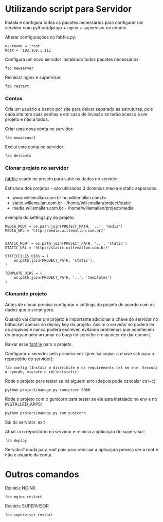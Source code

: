 Utilizando script para Servidor
=================

<p>Instala e configura todos os pacotes necessários para configurar um servidor com python/django + nginx + supervisor no ubuntu.</p>


Alterar configurações no fabfile.py:

    username = 'root'
    host = '192.168.1.111'


Configura um novo servidor instalando todos pacotes necessários:

    fab newserver

Reiniciar nginx e supervisor

    fab restart


<h3>Contas</h3>

<p>Cria um usuário e banco por site para deixar separado as estruturas, pois cada site tem suas senhas e em caso de invasão só terão acesso a um projeto e não a todos.</p>

Criar uma nova conta no servidor:

    fab newaccount


Exclui uma conta no servidor:

    fab delconta


<h3>Clonar projeto no servidor</h3>

<p><a href="https://github.com/willemallan/django-fab-server/blob/master/projeto/fabfile.py">fabfile</a> usado no projeto para subir os dados no servidor.</p>

<p>Estrutura dos projetos - são utilizados 3 domínios media e static separados.</p>

<ul>
    <li>www.willemallan.com.br ou willemallan.com.br</li>
    <li>static.willemallan.com.br - /home/willemallan/project/static</li>
    <li>media.willemallan.com.br - /home/willemallan/project/media</li>
</ul>

exemplo do settings.py do projeto:

    MEDIA_ROOT = os.path.join(PROJECT_PATH, '..', 'media')
    MEDIA_URL = 'http://media.willemallan.com.br/'


    STATIC_ROOT = os.path.join(PROJECT_PATH, '..', 'static')
    STATIC_URL = 'http://static.willemallan.com.br/'

    STATICFILES_DIRS = (
        os.path.join(PROJECT_PATH, 'static'),
    )

    TEMPLATE_DIRS = (
        os.path.join(PROJECT_PATH, '..', 'templates')
    )

<h3>Clonando projeto</h3>

<p>Antes de clonar precisa configurar o settings do projeto de acordo com os dados que o script gera.</p>
<p>Quando vai clonar um projeto é importante adicionar a chave do servidor no bitbucket apenas no deploy key do projeto. Assim o servidor só poderá ler os arquivos e nunca poderá escrever, evitando problemas que acontecem do programador arrumar os bugs do servidor e esquecer de dar commit.</p>

Baixar esse <a href="https://github.com/willemallan/django-fab-server/blob/master/projeto/fabfile.py">fabfile</a> para o projeto.


Configurar o servidor pela primeira vez (precisa copiar a chave ssh para o repositório do servidor):

    fab config (Instala o distribute e os requirements.txt no env. Executa o syncdb, migrate e collectstatic)


Rode o projeto para testar se há alguem erro (depois pode cancelar ctrl+c):

    python project/manage.py runserver 8060


Rode o projeto com o gunicorn para testar se ele esta instalado no env e no INSTALLED_APPS:

    python project/manage.py run_gunicorn


Sai do servidor:
    exit


Atualiza o repositório no servidor e reinicia a aplicação do supervisor:

    fab deploy


<p>Servidor2 muda para root pois para reiniciar a aplicação precisa ser o root e não o usuário da conta.</p>

Outros comandos
================

Reinicie NGINX

    fab nginx_restart

Reinicie SUPERVISOR

    fab supervisor_restart











